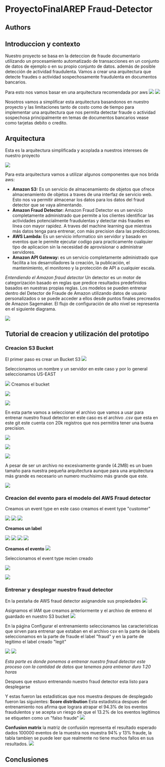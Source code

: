 # ProyectoFinalAREP Fraud-Detector


## Authors

## Introduccion y contexto 

Nuestro proyecto se basa en la deteccion de fraude documentario utilizando un  procesamiento automatizado de transacciones en un conjunto de datos de
ejemplo o en su propio conjunto de datos. además de posible detección de actividad fraudulenta. Vamos a crear una arquitectura que detecte fraudes o actividad sospechosamente fraudulenta en documentos bancarios.

Para esto nos vamos basar en una arquitectura recomendada por aws 
![](https://github.com/DavidPZ666/ProyectoFinalAREP--Fraud-Detector-/blob/master/img/hybrid.png)
![](https://github.com/DavidPZ666/ProyectoFinalAREP--Fraud-Detector-/blob/master/img/Arquitectura.png)

Nosotros vamos a simplificar esta arquitectura basandonos en nuestro proyecto y las limitaciones tanto de costo como de tiempo para implementar una arquitectura que nos permita detectar fraude o actividad sospechosa principalmente en temas de documentos bancarios vease como tarjetas debito o credito.

## Arquitectura

Esta es la arquitectura simplificada y acoplada a nuestros intereses de nuestro proyecto

![](https://github.com/DavidPZ666/ProyectoFinalAREP--Fraud-Detector-/blob/master/img/simple.png)

Para esta arquitectura vamos a utilizar algunos componentes que nos brida aws:

* **Amazon S3:** Es un servicio de almacenamiento de objetos que ofrece almacenamiento de objetos a traves de una interfaz de servicio web. Esto nos va permitir almacenar los datos para los datos del fraud detector que se vaya alimentando.
* **Amazon Fraud Detector:**  Amazon Fraud Detector es un servicio completamente administrado que permite a los clientes identificar las actividades potencialmente fraudulentas y detectar más fraudes en línea con mayor rapidez. A traves del machine learning que mientras más datos tenga para entrenar, con más precision dara las predicciones.
* **AWS Lambda:** Es un servicio informatico sin servidor y basado en eventos que le permite ejecutar codigo para practicamente cualquier tipo de aplicacion sin la necesidad de aprovisionar o administrar servidores.
* **Amazon API Gateway:** es un servicio completamente administrado que facilita a los desarrolladores la creación, la publicación, el mantenimiento, el monitoreo y la protección de API a cualquier escala.

*Entendiendo el Amazon fraud detector*
Un detector es un motor de categorización basado en reglas que predice resultados predefinidos basados en nuestras propias reglas.
Los modelos se pueden entrenar dentro del Detector de Fraude de Amazon utilizando datos de usuario personalizados o se puede acceder a ellos desde puntos finales precreados de Amazon Sagemaker.
El flujo de configuración de alto nivel se representa en el siguiente diagrama.


![](https://github.com/DavidPZ666/ProyectoFinalAREP--Fraud-Detector-/blob/master/img/Captura%20de%20pantalla%202022-05-14%20210551.jpg)

## Tutorial de creacion y utilización del prototipo

### Creacion S3 Bucket
El primer paso es crear un Bucket S3
![](https://github.com/DavidPZ666/ProyectoFinalAREP--Fraud-Detector-/blob/master/img/2-1.png)

Seleccionamos un nombre y un servidor en este caso y por lo general seleccionamos US-EAST

![](https://github.com/DavidPZ666/ProyectoFinalAREP--Fraud-Detector-/blob/master/img/2-2.png)
Creamos el bucket

![](https://github.com/DavidPZ666/ProyectoFinalAREP--Fraud-Detector-/blob/master/img/2-3.png)

![](https://github.com/DavidPZ666/ProyectoFinalAREP--Fraud-Detector-/blob/master/img/2-5.PNG)

En esta parte vamos a seleccionar el archivo que vamos a usar para entrenar nuestro fraud detector en este caso es el archivo .csv que esta en este git este cuenta con 20k registros que nos permitira tener una buena precision.

![](https://github.com/DavidPZ666/ProyectoFinalAREP--Fraud-Detector-/blob/master/img/2-6.png)

![](https://github.com/DavidPZ666/ProyectoFinalAREP--Fraud-Detector-/blob/master/img/2-7.PNG)


![](https://github.com/DavidPZ666/ProyectoFinalAREP--Fraud-Detector-/blob/master/img/2-8.png)

A pesar de ser un archivo no excesivamente grande (4.2MB) es un buen tamaño para nuestra pequeña arquitectura aunque para una arquitectura más grande es necesario un numero muchisimo más grande que este.

![](https://github.com/DavidPZ666/ProyectoFinalAREP--Fraud-Detector-/blob/master/img/2-8%20%232.PNG)

### Creacion del evento para el modelo del AWS Fraud detector

Creamos un event type en este caso creamos el event type "customer"


![](https://github.com/DavidPZ666/ProyectoFinalAREP--Fraud-Detector-/blob/master/img/3-2.png)
![](https://github.com/DavidPZ666/ProyectoFinalAREP--Fraud-Detector-/blob/master/img/3-3.png)
![](https://github.com/DavidPZ666/ProyectoFinalAREP--Fraud-Detector-/blob/master/img/3-3%20%232.PNG)

**Creamos un label**

![](https://github.com/DavidPZ666/ProyectoFinalAREP--Fraud-Detector-/blob/master/img/3-4.png)
![](https://github.com/DavidPZ666/ProyectoFinalAREP--Fraud-Detector-/blob/master/img/3-5.png)
![](https://github.com/DavidPZ666/ProyectoFinalAREP--Fraud-Detector-/blob/master/img/3-6.png)
![](https://github.com/DavidPZ666/ProyectoFinalAREP--Fraud-Detector-/blob/master/img/3-6%20%232.PNG)


**Creamos el evento**
![](https://github.com/DavidPZ666/ProyectoFinalAREP--Fraud-Detector-/blob/master/img/3-7.png)

Seleccionamos el event type recien creado

![](https://github.com/DavidPZ666/ProyectoFinalAREP--Fraud-Detector-/blob/master/img/3-8.png)

![](https://github.com/DavidPZ666/ProyectoFinalAREP--Fraud-Detector-/blob/master/img/3-11.PNG)




### Entrenar y desplegar nuestro fraud detector

En la pestaña de AWS fraud detector asignandole sus propiedades
![](https://github.com/DavidPZ666/ProyectoFinalAREP--Fraud-Detector-/blob/master/img/4-2.png)

Asignamos el IAM que creamos anteriormente y el archivo de entreno el guardado en nuestro S3 bucket
![](https://github.com/DavidPZ666/ProyectoFinalAREP--Fraud-Detector-/blob/master/img/4-3.PNG)

 En la página Configurar el entrenamiento seleccionamos las caracteristicas que sirven para entrenar que estaban en el archivo csv en la parte de labels seleccionamos en la parte de fraude el label "fraud" y en la parte de legitimo el label creado "legit"

![](https://github.com/DavidPZ666/ProyectoFinalAREP--Fraud-Detector-/blob/master/img/4-4.PNG)
![](https://github.com/DavidPZ666/ProyectoFinalAREP--Fraud-Detector-/blob/master/img/4-5.PNG)

*Esta parte es donde ponemos a entrenar nuestro fraud detector este proceso con la cantidad de datos que tenemos para entrenar duro 1:20 horas*

Despues que estuvo entrenando nuestro fraud detector esta listo para desplegarse

Y estas fueron las estadisticas que nos muestra despues de desplegado fueron las siguientes:
**Score distribution**
Esta estadistica despues del entrenamiento nos afirma que lograra atrapar el 94.3% de los eventos fraudulentos y se acepta un riesgo de que el 13.2% de los eventos legitimos se etiqueten como un "falso fraude"
![](https://github.com/DavidPZ666/ProyectoFinalAREP--Fraud-Detector-/blob/master/img/4-6%20%231.PNG)

**Confusion matrix**
la matriz de confusión representa el resultado esperado dados 100000 eventos de la muestra 
nos muestra 94% y 13% fraude, la tabla tambien se puede leer que realmente no tiene muchos fallos en sus resultados.
![](https://github.com/DavidPZ666/ProyectoFinalAREP--Fraud-Detector-/blob/master/img/4-6%20%232.PNG)



## Conclusiones
